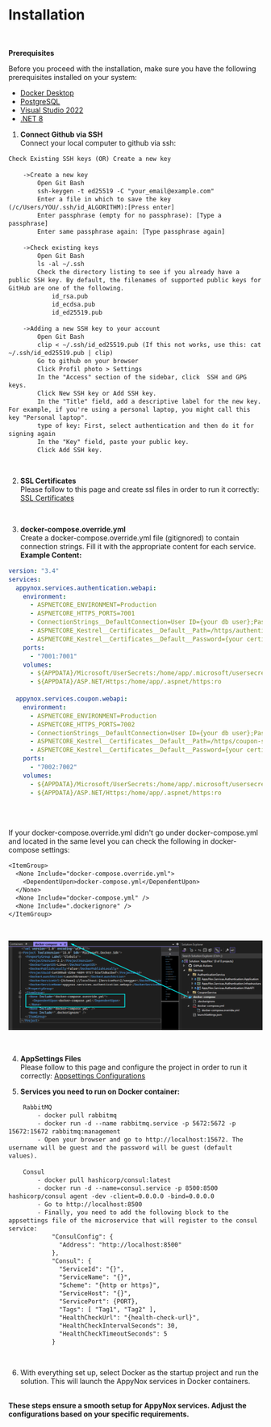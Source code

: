 # Installation

<br>

**Prerequisites**

Before you proceed with the installation, make sure you have the following prerequisites installed on your system:

- [Docker Desktop](https://www.docker.com/)
- [PostgreSQL](https://www.postgresql.org/)
- [Visual Studio 2022](https://visualstudio.microsoft.com/)
- [.NET 8](https://dotnet.microsoft.com/en-us/download/dotnet/thank-you/sdk-8.0.100-windows-x64-installer)

1. **Connect Github via SSH** <br>
   Connect your local computer to github via ssh:

```
Check Existing SSH keys (OR) Create a new key

    ->Create a new key
        Open Git Bash
        ssh-keygen -t ed25519 -C "your_email@example.com"
        Enter a file in which to save the key (/c/Users/YOU/.ssh/id_ALGORITHM):[Press enter]
        Enter passphrase (empty for no passphrase): [Type a passphrase]
        Enter same passphrase again: [Type passphrase again]

    ->Check existing keys
        Open Git Bash
        ls -al ~/.ssh
        Check the directory listing to see if you already have a public SSH key. By default, the filenames of supported public keys for GitHub are one of the following.
            id_rsa.pub
            id_ecdsa.pub
            id_ed25519.pub

    ->Adding a new SSH key to your account
        Open Git Bash
        clip < ~/.ssh/id_ed25519.pub (If this not works, use this: cat ~/.ssh/id_ed25519.pub | clip)
        Go to github on your browser
        Click Profil photo > Settings
        In the "Access" section of the sidebar, click  SSH and GPG keys.
        Click New SSH key or Add SSH key.
        In the "Title" field, add a descriptive label for the new key. For example, if you're using a personal laptop, you might call this key "Personal laptop".
        type of key: First, select authentication and then do it for signing again
        In the "Key" field, paste your public key.
        Click Add SSH key.
```

<br>

2. **SSL Certificates** <br>
   Please follow to this page and create ssl files in order to run it correctly: [SSL Certificates](certificate.md)
   <br>

<br>

3. **docker-compose.override.yml** <br>
   Create a docker-compose.override.yml file (gitignored) to contain connection strings. Fill it with the appropriate content for each service.
   **Example Content:**

```yml
version: "3.4"
services:
  appynox.services.authentication.webapi:
    environment:
      - ASPNETCORE_ENVIRONMENT=Production
      - ASPNETCORE_HTTPS_PORTS=7001
      - ConnectionStrings__DefaultConnection=User ID={your db user};Password={your db password};Server=authentication.db;Port=5432;Database=AppyNox_Authentication;IntegratedSecurity=true;Pooling=true
      - ASPNETCORE_Kestrel__Certificates__Default__Path=/https/authentication-service.pfx
      - ASPNETCORE_Kestrel__Certificates__Default__Password={your certificate password}
    ports:
      - "7001:7001"
    volumes:
      - ${APPDATA}/Microsoft/UserSecrets:/home/app/.microsoft/usersecrets:ro
      - ${APPDATA}/ASP.NET/Https:/home/app/.aspnet/https:ro

  appynox.services.coupon.webapi:
    environment:
      - ASPNETCORE_ENVIRONMENT=Production
      - ASPNETCORE_HTTPS_PORTS=7002
      - ConnectionStrings__DefaultConnection=User ID={your db user};Password={your db password};Server=coupon.db;Port=5432;Database=AppyNox_Coupon;IntegratedSecurity=true;Pooling=true
      - ASPNETCORE_Kestrel__Certificates__Default__Path=/https/coupon-service.pfx
      - ASPNETCORE_Kestrel__Certificates__Default__Password={your certificate password}
    ports:
      - "7002:7002"
    volumes:
      - ${APPDATA}/Microsoft/UserSecrets:/home/app/.microsoft/usersecrets:ro
      - ${APPDATA}/ASP.NET/Https:/home/app/.aspnet/https:ro
```

<br>
<br>

If your docker-compose.override.yml didn't go under docker-compose.yml and located in the same level you can check the following in docker-compose settings:

```
<ItemGroup>
  <None Include="docker-compose.override.yml">
    <DependentUpon>docker-compose.yml</DependentUpon>
  </None>
  <None Include="docker-compose.yml" />
  <None Include=".dockerignore" />
</ItemGroup>
```

<br>

![docker-compose-override](_media/docker-compose.override.png)

<br>

4. **AppSettings Files** <br>
   Please follow to this page and configure the project in order to run it correctly: [Appsettings Configurations](appsettings.md)
   <br>

5. **Services you need to run on Docker container:**

```
    RabbitMQ
        - docker pull rabbitmq
        - docker run -d --name rabbitmq.service -p 5672:5672 -p 15672:15672 rabbitmq:management
        - Open your browser and go to http://localhost:15672. The username will be guest and the password will be guest (default values).

    Consul
        - docker pull hashicorp/consul:latest
        - docker run -d --name=consul.service -p 8500:8500 hashicorp/consul agent -dev -client=0.0.0.0 -bind=0.0.0.0
        - Go to http://localhost:8500
        - Finally, you need to add the following block to the appsettings file of the microservice that will register to the consul service:
            "ConsulConfig": {
              "Address": "http://localhost:8500"
            },
            "Consul": {
              "ServiceId": "{}",
              "ServiceName": "{}",
              "Scheme": "{http or https}",
              "ServiceHost": "{}",
              "ServicePort": {PORT},
              "Tags": [ "Tag1", "Tag2" ],
              "HealthCheckUrl": "{health-check-url}",
              "HealthCheckIntervalSeconds": 30,
              "HealthCheckTimeoutSeconds": 5
            }
```

<br>

6. With everything set up, select Docker as the startup project and run the solution. This will launch the AppyNox services in Docker containers.
   <br>
   <br>

**These steps ensure a smooth setup for AppyNox services. Adjust the configurations based on your specific requirements.**
